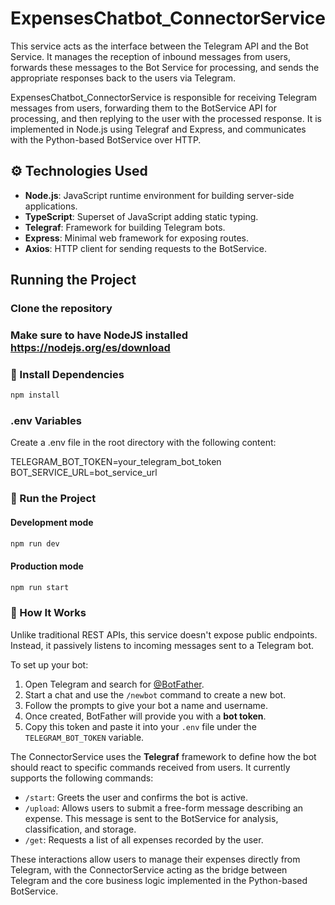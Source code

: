# ExpensesChatbot_ConnectorService
This service acts as the interface between the Telegram API and the Bot Service. It manages the reception of inbound messages from users, forwards these messages to the Bot Service for processing, and sends the appropriate responses back to the users via Telegram.

ExpensesChatbot_ConnectorService is responsible for receiving Telegram messages from users, forwarding them to the BotService API for processing, and then replying to the user with the processed response. It is implemented in Node.js using Telegraf and Express, and communicates with the Python-based BotService over HTTP.


## ⚙️ Technologies Used

- **Node.js**: JavaScript runtime environment for building server-side applications.
- **TypeScript**: Superset of JavaScript adding static typing.
- **Telegraf**: Framework for building Telegram bots.
- **Express**: Minimal web framework for exposing routes.
- **Axios**: HTTP client for sending requests to the BotService.

## Running the Project

### Clone the repository

### Make sure to have NodeJS installed https://nodejs.org/es/download

### 💾 Install Dependencies

```bash
npm install
```

### .env Variables
Create a .env file in the root directory with the following content:

TELEGRAM_BOT_TOKEN=your_telegram_bot_token
BOT_SERVICE_URL=bot_service_url 

### 🚀 Run the Project

#### Development mode

```bash
npm run dev
```

#### Production mode

```bash
npm run start
```

### 🤖 How It Works

Unlike traditional REST APIs, this service doesn't expose public endpoints. Instead, it passively listens to incoming messages sent to a Telegram bot.

To set up your bot:
1. Open Telegram and search for [@BotFather](https://t.me/BotFather).
2. Start a chat and use the `/newbot` command to create a new bot.
3. Follow the prompts to give your bot a name and username.
4. Once created, BotFather will provide you with a **bot token**.
5. Copy this token and paste it into your `.env` file under the `TELEGRAM_BOT_TOKEN` variable.

The ConnectorService uses the **Telegraf** framework to define how the bot should react to specific commands received from users. It currently supports the following commands:

- `/start`: Greets the user and confirms the bot is active.
- `/upload`: Allows users to submit a free-form message describing an expense. This message is sent to the BotService for analysis, classification, and storage.
- `/get`: Requests a list of all expenses recorded by the user.

These interactions allow users to manage their expenses directly from Telegram, with the ConnectorService acting as the bridge between Telegram and the core business logic implemented in the Python-based BotService.

